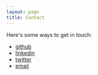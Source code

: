 ```yaml
---
layout: page
title: Contact
---
```



Here's some ways to get in touch:
<i class="icon-g-github"> </i>
<i class="icon-g-linked-in"></i>
<i class="icon-g-twitter"></i>
<i class="icon-g-message-full"></i>

<ul>
  <li><a href="#">github</a></li>
  <li><a href="#">linkedin</a></li>
  <li><a href="#">twitter</a></li>
  <li><a href="#">email</a></li>
</ul>


